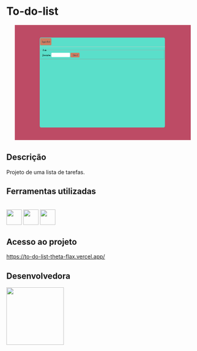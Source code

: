 # To-do-list

<p align="center">
  <img width="460" height="300" src="https://github.com/anabeatrizalmeida/To-do-list/blob/842815d1e79877dcfe34b212a8bd394e092fae44/Capa.PNG">
</p>

## Descrição

<p align="justify">
 Projeto de uma lista de tarefas.
  
</p>

## Ferramentas utilizadas
<div style="display: inline_block"><br>
  <img height="40" width="40" src="https://cdn.simpleicons.org/css3/bd4b65" /> 
  <img height="40" width="40" src="https://cdn.simpleicons.org/html5/bd4b65"/> 
  <img height="40" width="40" src="https://cdn.simpleicons.org/typescript/bd4b65"/> 
</div>

###

## Acesso ao projeto

 https://to-do-list-theta-flax.vercel.app/


## Desenvolvedora

<img width="150" height="150" src="https://avatars.githubusercontent.com/u/97922588?v=4">
